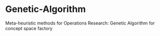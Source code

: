 # Genetic-Algorithm
Meta-heuristic methods for Operations Research: Genetic Algorithm for concept space factory
